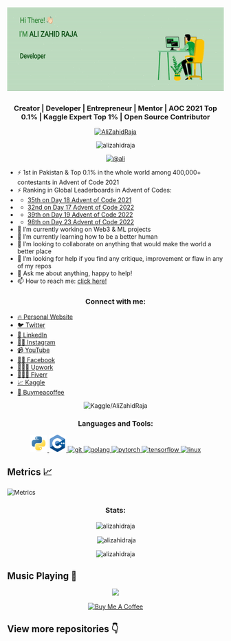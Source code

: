 <h1 align="center">
  <img width="600" height="194" src="https://github.com/alizahidraja/alizahidraja/blob/main/githubreadme-fast.gif?raw=true">
</h1>
<h3 align="center">Creator | Developer | Entrepreneur | Mentor | AOC 2021 Top 0.1% | Kaggle Expert Top 1% | Open Source Contributor</h3>

<!--
**alizahidraja/alizahidraja** is a ✨ _special_ ✨ repository because its `README.md` (this file) appears on your GitHub profile.

Here are some ideas to get you started:

- 🔭 I’m currently working on ...
- 🌱 I’m currently learning ...
- 👯 I’m looking to collaborate on ...
- 🤔 I’m looking for help with ...
- 💬 Ask me about ...
- 📫 How to reach me: ...
- 😄 Pronouns: ...
- ⚡ Fun fact: ...
-->

<p align="center"> <a href="https://github.com/ryo-ma/github-profile-trophy"><img src="https://github-profile-trophy.vercel.app/?username=alizahidraja&margin-w=30" alt="AliZahidRaja" /></a> </p>

<p align="center"> <img src="https://komarev.com/ghpvc/?username=alizahidraja&label=Profile%20views&color=0e75b6&style=flat" alt="alizahidraja" /> </p>

<p align="center"> <a href="https://twitter.com/alizahidraja" target="blank"><img src="https://img.shields.io/twitter/follow/alizahidraja?logo=twitter&style=for-the-badge" alt="@ali" /></a> </p>

- ⚡ 1st in Pakistan & Top 0.1% in the whole world among 400,000+ contestants in Advent of Code 2021
- ⚡ Ranking in Global Leaderboards in Advent of Codes:
- - [35th on Day 18 Advent of Code 2021](https://adventofcode.com/2021/leaderboard/day/18)
- - [32nd on Day 17 Advent of Code 2022](https://adventofcode.com/2022/leaderboard/day/17)
- - [39th on Day 19 Advent of Code 2022](https://adventofcode.com/2022/leaderboard/day/19)
- - [98th on Day 23 Advent of Code 2022](https://adventofcode.com/2022/leaderboard/day/23)
- 🔭 I’m currently working on Web3 & ML projects
- 🌱 I’m currently learning how to be a better human
- 👯 I’m looking to collaborate on anything that would make the world a better place
- 🤔 I’m looking for help if you find any critique, improvement or flaw in any of my repos
- 💬 Ask me about anything, happy to help!
- 📫 How to reach me: [click here!](https://alizahidraja.com)

<h3 align="center">Connect with me:</h3>

- [🔥 Personal Website](https://alizahidraja.com/)
- [🐦 Twitter](https://twitter.com/alizahidraja)
- [🚀 LinkedIn](https://www.linkedin.com/in/alizahidraja/)
- [🙋🏻 Instagram](https://www.instagram.com/alizahidrajaa/)
- [📹 YouTube](https://www.youtube.com/@alizahidraja)
- [💁🏼 Facebook](https://www.facebook.com/alizahidrajaaa)
- [🧑🏻‍💻 Upwork](https://www.upwork.com/freelancers/~0155d21287ff8a3421)
- [🧑🏻‍💻 Fiverr](https://www.fiverr.com/alizahidraja)
- [📈 Kaggle](https://www.kaggle.com/alizahidraja)
- [🧋 Buymeacoffee](https://www.buymeacoffee.com/alizahidraja)


<p align="center"> <img src="https://road-to-kaggle-grandmaster.vercel.app/api/badges/alizahidraja/dataset/light" alt="Kaggle/AliZahidRaja"/> </p>

<h3 align="center">Languages and Tools:</h3>
<p  align="center">
 <a href="https://www.python.org" target="_blank"> <img src="https://raw.githubusercontent.com/devicons/devicon/master/icons/python/python-original.svg" alt="python" width="40" height="40"/> </a>
 <a href="https://www.w3schools.com/cpp/" target="_blank"> <img src="https://raw.githubusercontent.com/devicons/devicon/master/icons/cplusplus/cplusplus-original.svg" alt="cplusplus" width="40" height="40"/> </a> 
 <a href="https://git-scm.com/" target="_blank"> <img src="https://www.vectorlogo.zone/logos/git-scm/git-scm-icon.svg" alt="git" width="40" height="40"/> </a> 
  <a href="https://go.dev/" target="_blank"> <img src="https://www.vectorlogo.zone/logos/golang/golang-ar21.svg" alt="golang" width="40" height="40"/> </a>
 <a href="https://pytorch.org/" target="_blank"> <img src="https://www.vectorlogo.zone/logos/pytorch/pytorch-icon.svg" alt="pytorch" width="40" height="40"/> </a>
  <a href="https://www.tensorflow.org/" target="_blank"> <img src="https://www.vectorlogo.zone/logos/tensorflow/tensorflow-icon.svg" alt="tensorflow" width="40" height="40"/> </a>
  <a href="https://www.linux.org/" target="_blank"> <img src="https://www.vectorlogo.zone/logos/linux/linux-icon.svg" alt="linux" width="40" height="40"/> </a>
</p>

## Metrics 📈

![Metrics](https://metrics.lecoq.io/alizahidraja?template=classic&languages=1&isocalendar=1&achievements=1&activity=1&repositories=1&repositories=100&repositories.batch=100&repositories.forks=false&repositories.affiliations=owner&isocalendar.duration=half-year&languages.limit=8&languages.sections=most-used&languages.colors=github&languages.threshold=0%25&languages.indepth=false&languages.analysis.timeout=15&languages.categories=markup%2C%20programming&languages.recent.categories=markup%2C%20programming&languages.recent.load=300&languages.recent.days=14&activity.limit=5&activity.load=300&activity.days=14&activity.filter=all&activity.visibility=all&activity.timestamps=false&achievements.threshold=C&achievements.secrets=true&achievements.display=detailed&achievements.limit=0&repositories.featured=alizahidraja%2Fself-quantified-data-analysis%2C%20alizahidraja%2F8-Week-SQL-Challenge%2C%20alizahidraja%2Fnorthwind-company-analysis%2C%20alizahidraja%2Fdvd-rental-marketing-analytics%2C%alizahidraja%2Fcurrency-converter%2C%20alizahidraja%2FData_Explorer_Web_App&config.twemoji=true&config.display=large)

<h3 align="center">Stats:</h3>
<p  align="center"><img align="center" src="https://github-readme-stats.vercel.app/api/top-langs?username=alizahidraja&show_icons=true&locale=en&layout=compact" alt="alizahidraja" /></p>

<p  align="center">&nbsp;<img align="center" src="https://github-readme-stats.vercel.app/api?username=alizahidraja&show_icons=true&locale=en" alt="alizahidraja" /></p>

<p  align="center"><img align="center" src="https://github-readme-streak-stats.herokuapp.com/?user=alizahidraja&" alt="alizahidraja" /></p>

## Music Playing 🎵

<p align="center">
    <!-- Music bars move to the beat and are colored based on the track's happiness, danceability and energy! -->
    <img src="https://spotify-github-profile.vercel.app/api/view?uid=26gongzo3to295r2c15y0f7u3&cover_image=true&theme=default&bar_color=b11b1b&bar_color_cover=true">
</p>

<p align="center">
  <a href="https://www.buymeacoffee.com/alizahidraja" target="_blank"><img src="https://cdn.buymeacoffee.com/buttons/v2/default-violet.png" alt="Buy Me A Coffee" height= "100px" width= "300px" ></a>
</p>

## View more repositories 👇
